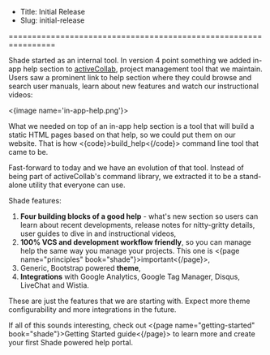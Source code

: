 * Title: Initial Release
* Slug: initial-release

================================================================

Shade started as an internal tool. In version 4 point something we added in-app help section to [activeCollab](https://www.activecollab.com), project management tool that we maintain. Users saw a prominent link to help section where they could browse and search user manuals, learn about new features and watch our instructional videos:

<{image name='in-app-help.png'}>

What we needed on top of an in-app help section is a tool that will build a static HTML pages based on that help, so we could put them on our website. That is how <{code}>build_help<{/code}>  command line tool that came to be.

Fast-forward to today and we have an evolution of that tool. Instead of being part of activeCollab's command library, we extracted it to be a stand-alone utility that everyone can use. 

Shade features:

1. **Four building blocks of a good help** - what's new section so users can learn about recent developments, release notes for nitty-gritty details, user guides to dive in and instructional videos,
2. **100% VCS and development workflow friendly**, so you can manage help the same way you manage your projects. This one is <{page name="principles" book="shade"}>important<{/page}>,
3. Generic, Bootstrap powered **theme**,
4. **Integrations** with Google Analytics, Google Tag Manager, Disqus, LiveChat and Wistia.

These are just the features that we are starting with. Expect more theme configurability and more integrations in the future.

If all of this sounds interesting, check out <{page name="getting-started" book="shade"}>Getting Started guide<{/page}> to learn more and create your first Shade powered help portal.